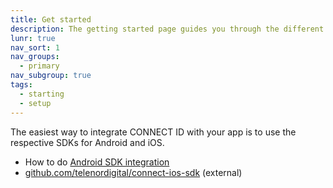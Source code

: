 ```yaml
---
title: Get started
description: The getting started page guides you through the different ways of integrating with CONNECT ID.
lunr: true
nav_sort: 1
nav_groups:
  - primary
nav_subgroup: true
tags:
  - starting
  - setup
---
```


The easiest way to integrate CONNECT ID with your app is to use the respective SDKs for Android and iOS.

* How to do [Android SDK integration](integrate-androidsdk.md)
* [github.com/telenordigital/connect-ios-sdk](https://github.com/telenordigital/connect-ios-sdk) (external)


